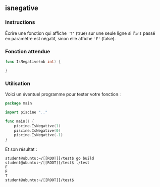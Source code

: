 ## isnegative

### Instructions

Écrire une fonction qui affiche `'T'` (true) sur une seule ligne si l'`int` passé en paramètre est négatif, sinon elle affiche `'F'` (false).

### Fonction attendue

```go
func IsNegative(nb int) {

}
```

### Utilisation

Voici un éventuel programme pour tester votre fonction :

```go
package main

import piscine ".."

func main() {
	piscine.IsNegative(1)
	piscine.IsNegative(0)
	piscine.IsNegative(-1)
}
```

Et son résultat :

```console
student@ubuntu:~/[[ROOT]]/test$ go build
student@ubuntu:~/[[ROOT]]/test$ ./test
F
F
T
student@ubuntu:~/[[ROOT]]/test$
```
